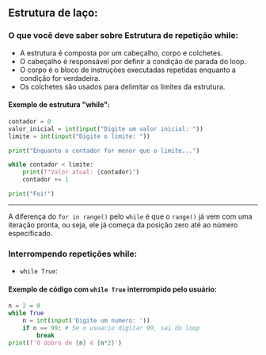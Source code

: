 ## Estrutura de laço:

### O que você deve saber sobre Estrutura de repetição while:
- A estrutura é composta por um cabeçalho, corpo e colchetes.  
- O cabeçalho é responsável por definir a condição de parada do loop.  
- O corpo é o bloco de instruções executadas repetidas enquanto a condição for verdadeira.    
- Os colchetes são usados para delimitar os limites da estrutura.      

#### Exemplo de estrutura "while":
```python
contador = 0
valor_inicial = int(input("Digite um valor inicial: "))
limite = int(input("Digite o limite: "))

print("Enquanto o contador for menor que o limite...")

while contador < limite:
    print(f"Valor atual: {contador}")
    contador += 1

print("Foi!")
```
---
A diferença do `for in range()` pelo `while` é que o `range()` já vem com uma iteração pronta, ou seja, ele já começa da posição zero até ao número especificado.

### Interrompendo repetições while:

- `while True`:
#### Exemplo de código com `while True` interrompido pelo usuário:
```python
n = 2 = 0
while True
    n = int(input('Digite um numero: '))
    if n == 99: # Se o usuario digitar 99, sai do loop
        break
print(f'O dobro de {n} é {n*2}')
```